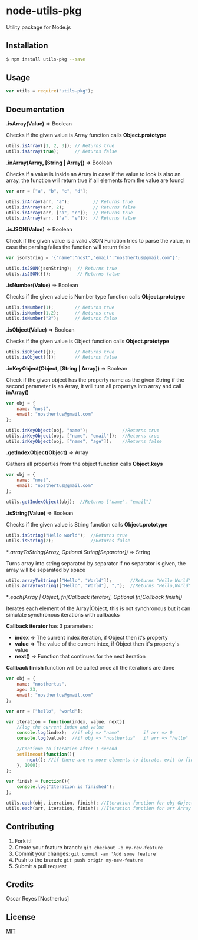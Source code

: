 # node-utils-pkg
Utility package for Node.js
## Installation
```bash
$ npm install utils-pkg --save
```
## Usage
```Javascript
var utils = require("utils-pkg");
```
## Documentation
**.isArray(Value)** => Boolean

Checks if the given value is Array
function calls **Object.prototype**
```Javascript
utils.isArray([1, 2, 3]); // Returns true
utils.isArray(true);      // Returns false
```

**.inArray(Array, [String | Array])** => Boolean

Checks if a value is inside an Array
in case if the value to look is also an array, the function will return true if all elements from the value are found
```Javascript
var arr = ["a", "b", "c", "d"];

utils.inArray(arr, "a");         // Returns true
utils.inArray(arr, 2);           // Returns false
utils.inArray(arr, ["a", "c"]);  // Returns true
utils.inArray(arr, ["a", "e"]);  // Returns false
```

**.isJSON(Value)** => Boolean

Check if the given value is a valid JSON
Function tries to parse the value, in case the parsing failes the function will return false
```Javascript
var jsonString = '{"name":"nost","email":"nosthertus@gmail.com"}';

utils.isJSON(jsonString);  // Returns true
utils.isJSON({});          // Returns false
```
**.isNumber(Value)** => Boolean

Checks if the given value is Number type
function calls **Object.prototype**
```Javascript
utils.isNumber(1);        // Returns true
utils.isNumber(1.2);      // Returns true
utils.isNumber("2");      // Returns false
```

**.isObject(Value)** => Boolean

Checks if the given value is Object
function calls **Object.prototype**
```Javascript
utils.isObject({});       // Returns true
utils.isObject([]);       // Returns false
```

**.inKeyObject(Object, [String | Array])** => Boolean

Check if the given object has the property name as the given String
if the second parameter is an Array, it will turn all propertys into array and call **inArray()**
```Javascript
var obj = {
	name: "nost",
	email: "nosthertus@gmail.com"
};

utils.inKeyObject(obj, "name");             //Returns true
utils.inKeyObject(obj, ["name", "email"]);  //Returns true
utils.inKeyObject(obj, ["name", "age"]);    //Returns false
```

**.getIndexObject(Object)** => Array

Gathers all properties from the object
function calls **Object.keys**
```Javascript
var obj = {
	name: "nost",
	email: "nosthertus@gmail.com"
};

utils.getIndexObject(obj);  //Returns ["name", "email"]
```

**.isString(Value)** => Boolean

Checks if the given value is String
function calls **Object.prototype**
```Javascript
utils.isString("Hello world");  //Returns true
utils.isString(2);              //Returns false
```

**.arrayToString(Array, *Optional String[Separator])** => String

Turns array into string separated by separator
if no separator is given, the array will be separated by space
```Javascript
utils.arrayToString(["Hello", "World"]);       //Returns "Hello World"
utils.arrayToString(["Hello", "World"], ",");  //Returns "Hello,World"
```

**.each(Array | Object, fn[Callback iterator], *Optional fn[Callback finish])**

Iterates each element of the Array|Object, this is not synchronous but it can simulate synchronous iterations with callbacks

**Callback iterator** has 3 parameters:
- **index**  => The current index iteration, if Object then it's property
- **value**  => The value of the current intex, if Object then it's property's value
- **next()** => Function that continues for the next iteration

**Callback finish** function will be called once all the iterations are done
```Javascript
var obj = {
	name: "nosthertus",
	age: 23,
	email: "nosthertus@gmail.com"
};

var arr = ["hello", "world"];

var iteration = function(index, value, next){
	//log the current index and value
    console.log(index);  //if obj => "name"         if arr => 0
    console.log(value);  //if obj => "nosthertus"   if arr => "hello"

	//Continue to iteration after 1 second
    setTimeout(function(){
   		next(); //if there are no more elements to iterate, exit to finish()
    }, 1000);
};

var finish = function(){
	console.log("Iteration is finished");
};

utils.each(obj, iteration, finish); //Iteration function for obj Object
utils.each(arr, iteration, finish); //Iteration function for arr Array
```

## Contributing
1. Fork it!
2. Create your feature branch: `git checkout -b my-new-feature`
3. Commit your changes: `git commit -am 'Add some feature'`
4. Push to the branch: `git push origin my-new-feature`
5. Submit a pull request

## Credits
Oscar Reyes [Nosthertus]
## License
[MIT](https://github.com/Nosthertus/node-playlist-extractor/blob/master/LICENSE.md)